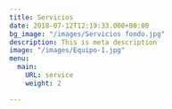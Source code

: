 ```yaml
---
title: Servicios
date: 2018-07-12T12:19:33.000+00:00
bg_image: "/images/Servicios fondo.jpg"
description: This is meta description
image: "/images/Equipo-1.jpg"
menu:
  main:
    URL: service
    weight: 2

---
```

